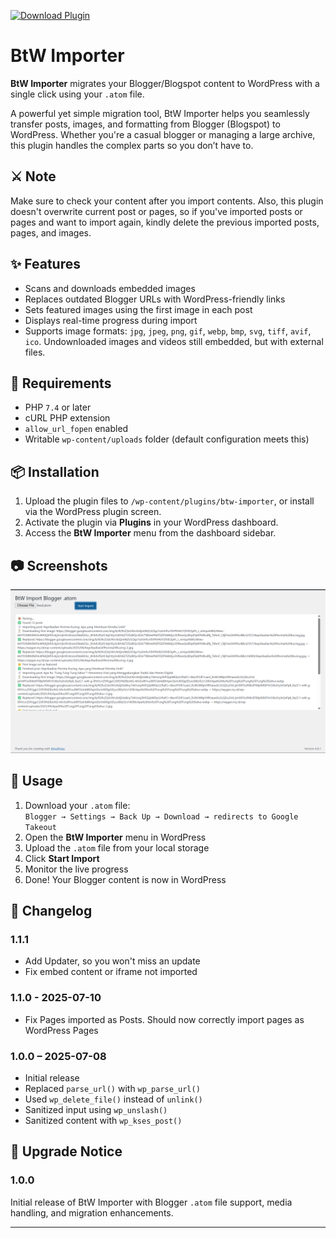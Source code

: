 [![Download Plugin](https://img.shields.io/badge/download_plugin-000?style=for-the-badge&logo=download&logoColor=white)](https://nasikin.web.id/download/btw-importer-v1.1.1.zip)

# BtW Importer

**BtW Importer** migrates your Blogger/Blogspot content to WordPress with a single click using your `.atom` file.

A powerful yet simple migration tool, BtW Importer helps you seamlessly transfer posts, images, and formatting from Blogger (Blogspot) to WordPress. Whether you're a casual blogger or managing a large archive, this plugin handles the complex parts so you don’t have to.

## ⚔️ Note
Make sure to check your content after you import contents. Also, this plugin doesn't overwrite current post or pages, so if you've imported posts or pages and want to import again, kindly delete the previous imported posts, pages, and images.


## ✨ Features

- Scans and downloads embedded images  
- Replaces outdated Blogger URLs with WordPress-friendly links  
- Sets featured images using the first image in each post  
- Displays real-time progress during import  
- Supports image formats: `jpg`, `jpeg`, `png`, `gif`, `webp`, `bmp`, `svg`, `tiff`, `avif`, `ico`. Undownloaded images and videos still embedded, but with external files.

## 📝 Requirements

- PHP `7.4` or later  
- cURL PHP extension  
- `allow_url_fopen` enabled  
- Writable `wp-content/uploads` folder (default configuration meets this)

## 📦 Installation

1. Upload the plugin files to `/wp-content/plugins/btw-importer`, or install via the WordPress plugin screen.  
2. Activate the plugin via **Plugins** in your WordPress dashboard.  
3. Access the **BtW Importer** menu from the dashboard sidebar.

## 📷 Screenshots

![Process Screenshot](https://raw.githubusercontent.com/mnasikin/btw-importer/refs/heads/main/assets/screenshot.png)

## 🚀 Usage

1. Download your `.atom` file:  
   `Blogger → Settings → Back Up → Download → redirects to Google Takeout`
2. Open the **BtW Importer** menu in WordPress  
3. Upload the `.atom` file from your local storage  
4. Click **Start Import**  
5. Monitor the live progress  
6. Done! Your Blogger content is now in WordPress

## 🧾 Changelog

### 1.1.1
- Add Updater, so you won't miss an update
- Fix embed content or iframe not imported

### 1.1.0 - 2025-07-10
- Fix Pages imported as Posts. Should now correctly import pages as WordPress Pages


### 1.0.0 – 2025-07-08
- Initial release  
- Replaced `parse_url()` with `wp_parse_url()`  
- Used `wp_delete_file()` instead of `unlink()`  
- Sanitized input using `wp_unslash()`  
- Sanitized content with `wp_kses_post()`

## 📢 Upgrade Notice

### 1.0.0
Initial release of BtW Importer with Blogger `.atom` file support, media handling, and migration enhancements.

---
